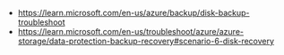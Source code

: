 - https://learn.microsoft.com/en-us/azure/backup/disk-backup-troubleshoot
- https://learn.microsoft.com/en-us/troubleshoot/azure/azure-storage/data-protection-backup-recovery#scenario-6-disk-recovery
